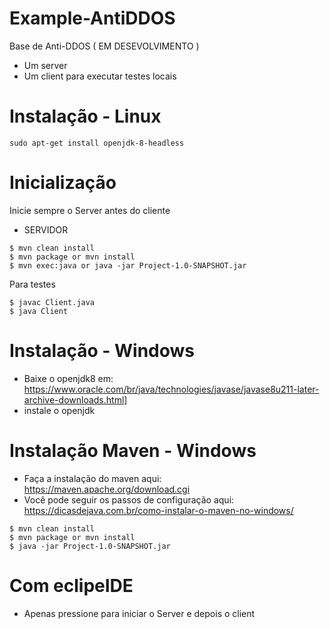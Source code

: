 # Example-AntiDDOS
Base de Anti-DDOS ( EM DESEVOLVIMENTO )
- Um server 
- Um client para executar testes locais

# Instalação - Linux

``` 
sudo apt-get install openjdk-8-headless
``` 

# Inicialização

Inicie sempre o Server antes do cliente

- SERVIDOR

```
$ mvn clean install
$ mvn package or mvn install
$ mvn exec:java or java -jar Project-1.0-SNAPSHOT.jar
```
Para testes

```
$ javac Client.java
$ java Client
```

# Instalação - Windows

- Baixe o openjdk8 em: https://www.oracle.com/br/java/technologies/javase/javase8u211-later-archive-downloads.html]
- instale o openjdk 

# Instalação Maven - Windows
- Faça a instalação do maven aqui: https://maven.apache.org/download.cgi
- Você pode seguir os passos de configuração aqui: https://dicasdejava.com.br/como-instalar-o-maven-no-windows/

```
$ mvn clean install
$ mvn package or mvn install
$ java -jar Project-1.0-SNAPSHOT.jar
```

# Com eclipeIDE 
- Apenas pressione para iniciar o Server e depois o client
